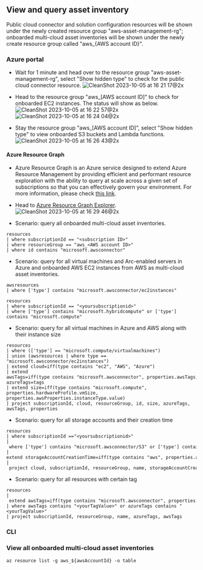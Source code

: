 ##  View and query asset inventory
Public cloud connector and solution configuration resources will be shown under the newly created resource group "aws-asset-management-rg"; onboarded multi-cloud asset inventories will be shown under the newly create resource group called "aws_{AWS account ID}".

### Azure portal
- Wait for 1 minute and head over to the resource group "aws-asset-management-rg", select "Show hidden type" to check for the public cloud connector resource.
![CleanShot 2023-10-05 at 16 21 17@2x](https://github.com/Azure/multi-cloud-asset-inventory-preview/assets/35560783/d58ca947-c4af-436e-b5e0-628b1be5ed56)


- Head to the resource group "aws_[AWS account ID]" to check for onboarded EC2 instances. The status will show as below.
![CleanShot 2023-10-05 at 16 22 57@2x](https://github.com/Azure/multi-cloud-asset-inventory-preview/assets/35560783/73b505f5-a8ae-4c3a-a710-20c5a0732d64)
![CleanShot 2023-10-05 at 16 24 04@2x](https://github.com/Azure/multi-cloud-asset-inventory-preview/assets/35560783/84395229-0a33-49d2-bf51-ba6baaf51201)


- Stay the resource group "aws_[AWS account ID]", select "Show hidden type" to view onboarded S3 buckets and Lambda functions.
![CleanShot 2023-10-05 at 16 26 43@2x](https://github.com/Azure/multi-cloud-asset-inventory-preview/assets/35560783/34b3b86d-fa95-42cd-aa04-f7073777d2be)


#### Azure Resource Graph
- Azure Resource Graph is an Azure service designed to extend Azure Resource Management by providing efficient and performant resource exploration with the ability to query at scale across a given set of subscriptions so that you can effectively govern your environment. For more information, please check [this link](https://learn.microsoft.com/en-us/azure/governance/resource-graph/overview).
  
- Head to [Azure Resource Graph Explorer](https://ms.portal.azure.com/#view/HubsExtension/ArgQueryBlade).
![CleanShot 2023-10-05 at 16 29 46@2x](https://github.com/Azure/multi-cloud-asset-inventory-preview/assets/35560783/1e8e1f31-3cb4-4525-8cfd-21d263a5e71a)



- Scenario: query all onboarded multi-cloud asset inventories.
```
resources
| where subscriptionId == "<subscription ID>"
| where resourceGroup == "aws_<AWS account ID>"
| where id contains "microsoft.awsconnector"
```


- Scenario: query for all virtual machines and Arc-enabled servers in Azure and onboarded AWS EC2 instances from AWS as multi-cloud asset inventories.
```
awsresources
| where ['type'] contains "microsoft.awsconnector/ec2instances"
```
```
resources 
| where subscriptionId == "<yoursubscriptionid>"
| where ['type'] contains "microsoft.hybridcompute" or ['type'] contains "microsoft.compute"
```

- Scenario: query for all virtual machines in Azure and AWS along with their instance size
```
resources 
| where (['type'] == "microsoft.compute/virtualmachines") 
| union (awsresources | where type == "microsoft.awsconnector/ec2instances")
| extend cloud=iff(type contains "ec2", "AWS", "Azure")
| extend awsTags=iff(type contains "microsoft.awsconnector", properties.awsTags, ""), azureTags=tags
| extend size=iff(type contains "microsoft.compute", properties.hardwareProfile.vmSize, properties.awsProperties.instanceType.value)
| project subscriptionId, cloud, resourceGroup, id, size, azureTags, awsTags, properties
```

- Scenario: query for all storage accounts and their creation time
```
resources 
| where subscriptionId =="<yoursubscriptionid>" 
| where ['type'] contains "microsoft.awsconnector/S3" or ['type'] contains "microsoft.storage/storageaccount" 
| extend storageAccountCreationTime=iff(type contains "aws", properties.awsProperties.creationDate, properties.creationTime), cloud=iff(['type'] contains "aws", "aws", "azure") 
| project cloud, subscriptionId, resourceGroup, name, storageAccountCreationTime 
```

- Scenario: query for all resources with certain tag 
```
resources 
| extend awsTags=iff(type contains "microsoft.awsconnector", properties.awsTags, ""), azureTags=tags 
| where awsTags contains "<yourTagValue>" or azureTags contains "<yourTagValue>" 
| project subscriptionId, resourceGroup, name, azureTags, awsTags 
```

### CLI
### View all onboarded multi-cloud asset inventories
```
az resource list -g aws_${awsAccountId} -o table
```
